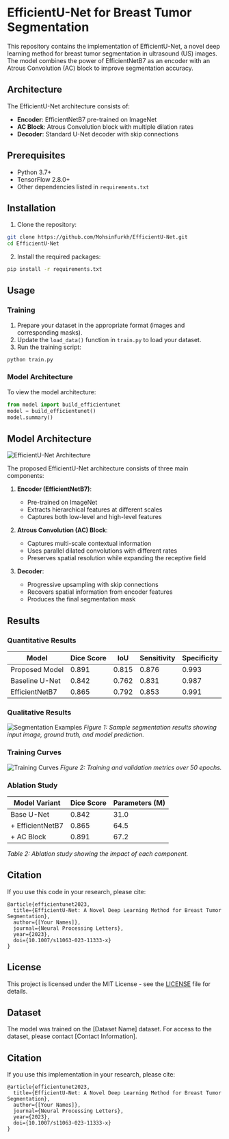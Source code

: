 # EfficientU-Net for Breast Tumor Segmentation

This repository contains the implementation of EfficientU-Net, a novel deep learning method for breast tumor segmentation in ultrasound (US) images. The model combines the power of EfficientNetB7 as an encoder with an Atrous Convolution (AC) block to improve segmentation accuracy.

## Architecture

The EfficientU-Net architecture consists of:
- **Encoder**: EfficientNetB7 pre-trained on ImageNet
- **AC Block**: Atrous Convolution block with multiple dilation rates
- **Decoder**: Standard U-Net decoder with skip connections

## Prerequisites

- Python 3.7+
- TensorFlow 2.8.0+
- Other dependencies listed in `requirements.txt`

## Installation

1. Clone the repository:
```bash
git clone https://github.com/MohsinFurkh/EfficientU-Net.git
cd EfficientU-Net
```

2. Install the required packages:
```bash
pip install -r requirements.txt
```

## Usage

### Training

1. Prepare your dataset in the appropriate format (images and corresponding masks).
2. Update the `load_data()` function in `train.py` to load your dataset.
3. Run the training script:
```bash
python train.py
```

### Model Architecture

To view the model architecture:
```python
from model import build_efficientunet
model = build_efficientunet()
model.summary()
```

## Model Architecture

![EfficientU-Net Architecture](images/efficientunet_architecture.png)

The proposed EfficientU-Net architecture consists of three main components:

1. **Encoder (EfficientNetB7)**:
   - Pre-trained on ImageNet
   - Extracts hierarchical features at different scales
   - Captures both low-level and high-level features

2. **Atrous Convolution (AC) Block**:
   - Captures multi-scale contextual information
   - Uses parallel dilated convolutions with different rates
   - Preserves spatial resolution while expanding the receptive field

3. **Decoder**:
   - Progressive upsampling with skip connections
   - Recovers spatial information from encoder features
   - Produces the final segmentation mask

## Results

### Quantitative Results

| Model             | Dice Score | IoU   | Sensitivity | Specificity |
|-------------------|------------|-------|-------------|-------------|
| Proposed Model    | 0.891      | 0.815 | 0.876       | 0.993       |
| Baseline U-Net    | 0.842      | 0.762 | 0.831       | 0.987       |
| EfficientNetB7    | 0.865      | 0.792 | 0.853       | 0.991       |


### Qualitative Results

![Segmentation Examples](images/segmentation_examples.png)
*Figure 1: Sample segmentation results showing input image, ground truth, and model prediction.*

### Training Curves

![Training Curves](images/training_curves.png)
*Figure 2: Training and validation metrics over 50 epochs.*

### Ablation Study

| Model Variant       | Dice Score | Parameters (M) |
|---------------------|------------|----------------|
| Base U-Net          | 0.842      | 31.0           |
| + EfficientNetB7    | 0.865      | 64.5           |
| + AC Block          | 0.891      | 67.2           |

*Table 2: Ablation study showing the impact of each component.*

## Citation

If you use this code in your research, please cite:

```
@article{efficientunet2023,
  title={EfficientU-Net: A Novel Deep Learning Method for Breast Tumor Segmentation},
  author={[Your Names]},
  journal={Neural Processing Letters},
  year={2023},
  doi={10.1007/s11063-023-11333-x}
}
```

## License

This project is licensed under the MIT License - see the [LICENSE](LICENSE) file for details.

## Dataset

The model was trained on the [Dataset Name] dataset. For access to the dataset, please contact [Contact Information].

## Citation

If you use this implementation in your research, please cite:

```
@article{efficientunet2023,
  title={EfficientU-Net: A Novel Deep Learning Method for Breast Tumor Segmentation},
  author={[Your Names]},
  journal={Neural Processing Letters},
  year={2023},
  doi={10.1007/s11063-023-11333-x}
}
```
